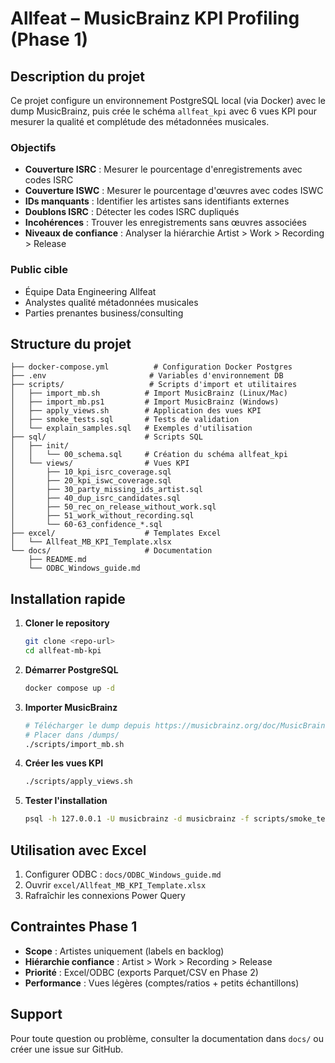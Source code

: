 # Allfeat – MusicBrainz KPI Profiling (Phase 1)

## Description du projet

Ce projet configure un environnement PostgreSQL local (via Docker) avec le dump MusicBrainz, puis crée le schéma `allfeat_kpi` avec 6 vues KPI pour mesurer la qualité et complétude des métadonnées musicales.

### Objectifs
- **Couverture ISRC** : Mesurer le pourcentage d'enregistrements avec codes ISRC
- **Couverture ISWC** : Mesurer le pourcentage d'œuvres avec codes ISWC  
- **IDs manquants** : Identifier les artistes sans identifiants externes
- **Doublons ISRC** : Détecter les codes ISRC dupliqués
- **Incohérences** : Trouver les enregistrements sans œuvres associées
- **Niveaux de confiance** : Analyser la hiérarchie Artist > Work > Recording > Release

### Public cible
- Équipe Data Engineering Allfeat
- Analystes qualité métadonnées musicales
- Parties prenantes business/consulting

## Structure du projet

```
├── docker-compose.yml          # Configuration Docker Postgres
├── .env                       # Variables d'environnement DB
├── scripts/                   # Scripts d'import et utilitaires
│   ├── import_mb.sh          # Import MusicBrainz (Linux/Mac)
│   ├── import_mb.ps1         # Import MusicBrainz (Windows)
│   ├── apply_views.sh        # Application des vues KPI
│   ├── smoke_tests.sql       # Tests de validation
│   └── explain_samples.sql   # Exemples d'utilisation
├── sql/                      # Scripts SQL
│   ├── init/
│   │   └── 00_schema.sql     # Création du schéma allfeat_kpi
│   └── views/                # Vues KPI
│       ├── 10_kpi_isrc_coverage.sql
│       ├── 20_kpi_iswc_coverage.sql
│       ├── 30_party_missing_ids_artist.sql
│       ├── 40_dup_isrc_candidates.sql
│       ├── 50_rec_on_release_without_work.sql
│       ├── 51_work_without_recording.sql
│       └── 60-63_confidence_*.sql
├── excel/                    # Templates Excel
│   └── Allfeat_MB_KPI_Template.xlsx
└── docs/                     # Documentation
    ├── README.md
    └── ODBC_Windows_guide.md
```

## Installation rapide

1. **Cloner le repository**
   ```bash
   git clone <repo-url>
   cd allfeat-mb-kpi
   ```

2. **Démarrer PostgreSQL**
   ```bash
   docker compose up -d
   ```

3. **Importer MusicBrainz**
   ```bash
   # Télécharger le dump depuis https://musicbrainz.org/doc/MusicBrainz_Database/Download
   # Placer dans /dumps/
   ./scripts/import_mb.sh
   ```

4. **Créer les vues KPI**
   ```bash
   ./scripts/apply_views.sh
   ```

5. **Tester l'installation**
   ```bash
   psql -h 127.0.0.1 -U musicbrainz -d musicbrainz -f scripts/smoke_tests.sql
   ```

## Utilisation avec Excel

1. Configurer ODBC : `docs/ODBC_Windows_guide.md`
2. Ouvrir `excel/Allfeat_MB_KPI_Template.xlsx`
3. Rafraîchir les connexions Power Query

## Contraintes Phase 1

- **Scope** : Artistes uniquement (labels en backlog)
- **Hiérarchie confiance** : Artist > Work > Recording > Release
- **Priorité** : Excel/ODBC (exports Parquet/CSV en Phase 2)
- **Performance** : Vues légères (comptes/ratios + petits échantillons)

## Support

Pour toute question ou problème, consulter la documentation dans `docs/` ou créer une issue sur GitHub.
